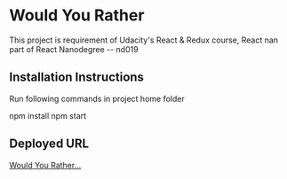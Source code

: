# Would You Rather
This project is requirement of Udacity's React &amp; Redux course, React nan   part of React Nanodegree -- nd019

## Installation Instructions

Run following commands in project home folder

npm install
npm start

## Deployed URL

[Would You Rather...](https://would-you-rather-react-nano.herokuapp.com/)

